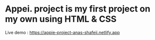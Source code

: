 # Appei. project is my first project on my own using HTML & CSS
Live demo : https://appie-project-anas-shafeii.netlify.app
